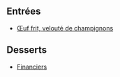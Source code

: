 ## Entrées

- [Œuf frit, velouté de champignons](pages/oeuf-frit-champignons.md)

## Desserts

- [Financiers](pages/financiers.md)
